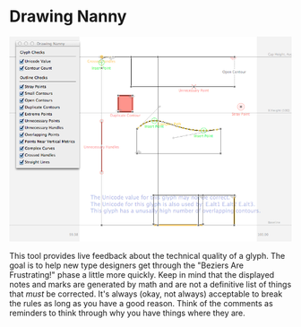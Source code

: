 # Drawing Nanny

![Screen Shot](screenshot.png "Screen Shot")

This tool provides live feedback about the technical quality of a glyph. The goal is to help new type designers get through the "Beziers Are Frustrating!" phase a little more quickly. Keep in mind that the displayed notes and marks are generated by math and are not a definitive list of things that *must* be corrected. It's always (okay, not always) acceptable to break the rules as long as you have a good reason. Think of the comments as reminders to think through why you have things where they are.
